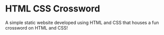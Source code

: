 # HTML CSS Crossword
A simple static website developed using HTML and CSS that houses a fun crossword on HTML and CSS!

